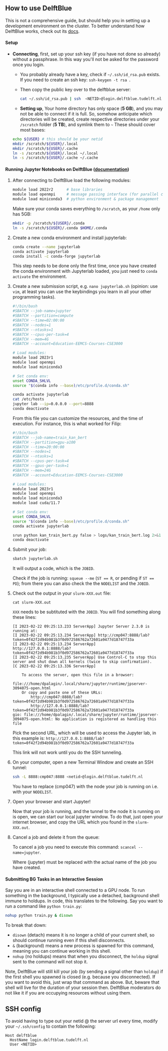 ## How to use DelftBlue

This is not a comprehensive guide, but should help you in setting up a development environment on the cluster. To better understand how DelftBlue works, check out its [docs](https://doc.dhpc.tudelft.nl/delftblue/).

#### Setup

- **Connecting**, first, set up your ssh key (if you have not done so already) without a passphrase. In this way you'll not be asked for the password once you login.
    - You probably already have a key, check if `~/.ssh/id_rsa.pub` exists. If you need to create an ssh key: `ssh-keygen -t rsa `. 

    - Then copy the public key over to the delftblue server:
        ``` bash
        cat ~/.ssh/id_rsa.pub | ssh  <NETID>@login.delftblue.tudelft.nl 'cat >> .ssh/authorized_keys'
        ```
    
    - **Setting up**, Your home directory has only space (**5 GB**), and you may not be able to connect if it is full. So, somehow anticipate which directories will be created, create respective directories under your `/scratch` folder (**5 TB**), and symlink them to `~` These should cover most bases:
    ``` bash
    echo ${USER} # this should be your netid
    mkdir /scratch/${USER}/.local
    mkdir /scratch/${USER}/.cache
    ln -s /scratch/${USER}/.local ~/.local
    ln -s /scratch/${USER}/.cache ~/.cache
    ```

#### Running Jupyter Notebooks on DelftBlue ([documentation](https://doc.dhpc.tudelft.nl/delftblue/howtos/jupyter/))
1. After connecting to DelftBlue load the following modules:
    ``` bash
    module load 2022r2      # base libraries 
    module load openmpi     # message passing interface (for parallel computing)
    module load miniconda3  # python environment & package management
    ```
    Make sure your conda saves everything to `/scratch`, as your `/home` only has 5GB:
    ``` bash
    mkdir -p /scratch/${USER}/.conda
    ln -s /scratch/${USER}/.conda $HOME/.conda
    ```

2. Create a new conda environment and install jupyterlab:
    ``` bash
    conda create --name jupyterlab
    conda activate jupyterlab
    conda install -c conda-forge jupyterlab
    ```
    This step needs to be done only the first time, once you have created the conda environment with Jupyterlab loaded, you just need to `conda activate` the environment.

3. Create a new submission script, e.g. `nano jupyterlab.sh` (opinion: use `vim`, at least you can use the keybindings you learn in all your other programming tasks). 

    ``` bash
    #!/bin/bash
    #SBATCH --job-name=jupyter
    #SBATCH --partition=compute
    #SBATCH --time=02:00:00
    #SBATCH --nodes=1
    #SBATCH --ntasks=1
    #SBATCH --cpus-per-task=4
    #SBATCH --mem=4G
    #SBATCH --account=Education-EEMCS-Courses-CSE3000

    # Load modules:
    module load 2023r1
    module load openmpi
    module load miniconda3

    # Set conda env:
    unset CONDA_SHLVL
    source "$(conda info --base)/etc/profile.d/conda.sh"

    conda activate jupyterlab
    cat /etc/hosts
    jupyter lab --ip=0.0.0.0 --port=8888
    conda deactivate
    ```
    From this file you can customize the resources, and the time of execution.
    For instance, this is what worked for Filip:

    ```bash
    #!/bin/bash
    #SBATCH --job-name=train_kan_bert
    #SBATCH --partition=gpu-a100
    #SBATCH --time=20:00:00
    #SBATCH --nodes=1
    #SBATCH --ntasks=1
    #SBATCH --cpus-per-task=4
    #SBATCH --gpus-per-task=1
    #SBATCH --mem=24G
    #SBATCH --account=Education-EEMCS-Courses-CSE3000

    # Load modules:
    module load 2023r1 
    module load openmpi 
    module load miniconda3
    module load cuda/11.7

    # Set conda env:
    unset CONDA_SHLVL
    source "$(conda info --base)/etc/profile.d/conda.sh"
    conda activate jupyterlab

    srun python kan_train_bert.py false > logs/kan_train_bert.log 2>&1
    conda deactivate
    ```

4. Submit your job:
    ``` bash
    sbatch jupyterlab.sh
    ```
    It will output a code, which is the `JOBID`.

    Check if the job is running: `squeue --me` (`ST == R`, or pending if `ST == PD`); from there you can also check the the `NODELIST` and the `JOBID`.

5. Check out the output in your `slurm-XXX.out` file:

    `cat slurm-XXX.out`

    `XXX` needs to be subtituted with the `JOBID`. You will find something along these lines:
    ```
    [I 2023-02-22 09:25:13.233 ServerApp] Jupyter Server 2.3.0 is running at:
    [I 2023-02-22 09:25:13.234 ServerApp] http://cmp047:8888/lab?token=0f42f2d94b981b3f0d972586762a72601a9477d18747f33a
    [I 2023-02-22 09:25:13.234 ServerApp]     http://127.0.0.1:8888/lab?token=0f42f2d94b981b3f0d972586762a72601a9477d18747f33a
    [I 2023-02-22 09:25:13.235 ServerApp] Use Control-C to stop this server and shut down all kernels (twice to skip confirmation).
    [C 2023-02-22 09:25:13.336 ServerApp]

        To access the server, open this file in a browser:
            file:///home/dpalagin/.local/share/jupyter/runtime/jpserver-3094075-open.html
        Or copy and paste one of these URLs:
            http://cmp047:8888/lab?token=0f42f2d94b981b3f0d972586762a72601a9477d18747f33a
            http://127.0.0.1:8888/lab?token=0f42f2d94b981b3f0d972586762a72601a9477d18747f33a
    gio: file:///home/dpalagin/.local/share/jupyter/runtime/jpserver-3094075-open.html: No application is registered as handling this file
    ```
    Pick the second URL, which will be used to access the Jupyter lab, in this example is:
    `http://127.0.0.1:8888/lab?token=0f42f2d94b981b3f0d972586762a72601a9477d18747f33a`

    This link will not work until you do the SSH tunneling.

6. On your computer, open a new Terminal Window and create an SSH tunnel:
    ``` bash
    ssh -L 8888:cmp047:8888 <netid>@login.delftblue.tudelft.nl
    ```

    You have to replace (cmp047) with the node your job is running on i.e. with your `NODELIST`. 


7.  Open your browser and start Jupyter!

    Now that your job is running, and the tunnel to the node it is running on is open, we can start our local jupyter window. To do that, just open your internet browser, and copy the URL which you found in the `slurm-XXX.out`. 

8. Cancel a job and delete it from the queue:

    To cancel a job you need to execute this command: `scancel --name=jupyter`.
    
    Where (jupyter) must be replaced with the actual name of the job you have created.

#### Submitting BG Tasks in an Interactive Session
Say you are in an interactive shell connected to a GPU node. To run something in the background, I typically use a detached, background shell immune to holdups. In code, this translates to the following. Say you want to run a command like `python train.py`:

```sh 
nohup python train.py & disown 
```

To break that down: 

- `disown` (detach) means it is no longer a child of your current shell, so should continue running even if this shell disconnects. 
- `&` (background) means a new process is spawned for this command, meaning you can continue working in this shell. 
- `nohup` (no holdups) means that when you disconnect, the `holdup` signal sent to the command will not stop it. 

Note, DelftBlue will still kill your job (by sending a signal other than `holdup`) if the first shell you spawned is closed (e.g. because you disconnected). If you want to avoid this, just wrap that command as above. But, beware that shell will live for the duration of your session then. DelftBlue moderators do not like it if you are occupying resources without using them. 

## SSH config
To avoid having to type out your netid @ the server url every time, modify your `~/.ssh/config` to contain the following: 

```
Host delftblue
  HostName login.delftblue.tudelft.nl
  User <NETID>
```
